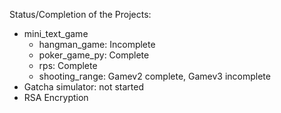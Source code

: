Status/Completion of the Projects:
- mini_text_game
  - hangman_game: Incomplete
  - poker_game_py: Complete
  - rps: Complete
  - shooting_range: Gamev2 complete, Gamev3 incomplete
- Gatcha simulator: not started
- RSA Encryption
